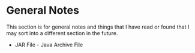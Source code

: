 # General Notes
This section is for general notes and things that I have read or found that I
may sort into a different section in the future.


* JAR File - Java Archive File